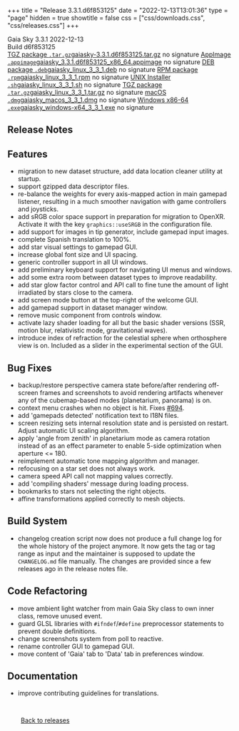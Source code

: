 +++
title = "Release 3.3.1.d6f853125"
date = "2022-12-13T13:01:36"
type = "page"
hidden = true
showtitle = false
css = ["css/downloads.css", "css/releases.css"]
+++

<div class="download-container">
<div id="download-title">
<i class="gs-mdi-tag"></i>
Gaia Sky <span class="downloads-version">3.3.1</span> 
<time class="downloads-releasedate" datetime="2022-12-13T13:01:36" title="Published: 2022-12-13T13:01:36"><i class="gs-mdi-calendar"></i> 2022-12-13</time>
<div class="downloads-build">Build d6f853125</div></div>
<div class="download-section">
<a href="https://gaia.ari.uni-heidelberg.de/gaiasky/releases/3.3.1.d6f853125/gaiasky-3.3.1.d6f853125.tar.gz" class="download-button"><i class="gs-mdi-zip-box icon-button"></i> TGZ package <code>.tar.gz</code><span class="download-sub">gaiasky-3.3.1.d6f853125.tar.gz</span></a>
<span class="signature">no signature</span>
<a href="https://gaia.ari.uni-heidelberg.de/gaiasky/releases/3.3.1.d6f853125/gaiasky_3.3.1.d6f853125_x86_64.appimage" class="download-button"><i class="gs-material-symbols-box icon-button"></i> AppImage <code>.appimage</code><span class="download-sub">gaiasky_3.3.1.d6f853125_x86_64.appimage</span></a>
<span class="signature">no signature</span>
<a href="https://gaia.ari.uni-heidelberg.de/gaiasky/releases/3.3.1.d6f853125/gaiasky_linux_3_3_1.deb" class="download-button"><i class="gs-mdi-debian icon-button"></i> DEB package <code>.deb</code><span class="download-sub">gaiasky_linux_3_3_1.deb</span></a>
<span class="signature">no signature</span>
<a href="https://gaia.ari.uni-heidelberg.de/gaiasky/releases/3.3.1.d6f853125/gaiasky_linux_3_3_1.rpm" class="download-button"><i class="gs-mdi-fedora icon-button"></i> RPM package <code>.rpm</code><span class="download-sub">gaiasky_linux_3_3_1.rpm</span></a>
<span class="signature">no signature</span>
<a href="https://gaia.ari.uni-heidelberg.de/gaiasky/releases/3.3.1.d6f853125/gaiasky_linux_3_3_1.sh" class="download-button"><i class="gs-token-unix icon-button"></i> UNIX Installer <code>.sh</code><span class="download-sub">gaiasky_linux_3_3_1.sh</span></a>
<span class="signature">no signature</span>
<a href="https://gaia.ari.uni-heidelberg.de/gaiasky/releases/3.3.1.d6f853125/gaiasky_linux_3_3_1.tar.gz" class="download-button"><i class="gs-mdi-zip-box icon-button"></i> TGZ package <code>.tar.gz</code><span class="download-sub">gaiasky_linux_3_3_1.tar.gz</span></a>
<span class="signature">no signature</span>
<a href="https://gaia.ari.uni-heidelberg.de/gaiasky/releases/3.3.1.d6f853125/gaiasky_macos_3_3_1.dmg" class="download-button"><i class="gs-fa6-brands-apple icon-button"></i> macOS <code>.dmg</code><span class="download-sub">gaiasky_macos_3_3_1.dmg</span></a>
<span class="signature">no signature</span>
<a href="https://gaia.ari.uni-heidelberg.de/gaiasky/releases/3.3.1.d6f853125/gaiasky_windows-x64_3_3_1.exe" class="download-button"><i class="gs-fa6-brands-windows icon-button"></i> Windows x86-64 <code>.exe</code><span class="download-sub">gaiasky_windows-x64_3_3_1.exe</span></a>
<span class="signature">no signature</span>
</div>
</div>

<section class="release-notes">

# Release Notes


## Features
- migration to new dataset structure, add data location cleaner utility at startup. 
- support gzipped data descriptor files. 
- re-balance the weights for every axis-mapped action in main gamepad listener, resulting in a much smoother navigation with game controllers and joysticks. 
- add sRGB color space support in preparation for migration to OpenXR. Activate it with the key `graphics::useSRGB` in the configuration file. 
- add support for images in tip generator, include gamepad input images. 
- complete Spanish translation to 100%. 
- add star visual settings to gamepad GUI. 
- increase global font size and UI spacing. 
- generic controller support in all UI windows. 
- add preliminary keyboard support for navigating UI menus and windows. 
- add some extra room between dataset types to improve readability. 
- add star glow factor control and API call to fine tune the amount of light irradiated by stars close to the camera. 
- add screen mode button at the top-right of the welcome GUI. 
- add gamepad support in dataset manager window. 
- remove music component from controls window. 
- activate lazy shader loading for all but the basic shader versions (SSR, motion blur, relativistic mode, gravitational waves). 
- introduce index of refraction for the celestial sphere when orthosphere view is on. Included as a slider in the experimental section of the GUI.

## Bug Fixes
- backup/restore perspective camera state before/after rendering off-screen frames and screenshots to avoid rendering artifacts whenever any of the cubemap-based modes (planetarium, panorama) is on. 
- context menu crashes when no object is hit. Fixes [#694](https://codeberg.org/gaiasky/gaiasky/issues/694).
- add 'gamepads detected' notification text to I18N files. 
- screen resizing sets internal resolution state and is persisted on restart. Adjust automatic UI scaling algorithm. 
- apply 'angle from zenith' in planetarium mode as camera rotation instead of as an effect parameter to enable 5-side optimization when aperture <= 180. 
- reimplement automatic tone mapping algorithm and manager. 
- refocusing on a star set does not always work. 
- camera speed API call not mapping values correctly. 
- add 'compiling shaders' message during loading process. 
- bookmarks to stars not selecting the right objects. 
- affine transformations applied correctly to mesh objects. 

## Build System
- changelog creation script now does not produce a full change log for the whole history of the project anymore. It now gets the tag or tag range as input and the maintainer is supposed to update the   `CHANGELOG.md` file manually. The changes are provided since a few releases ago in the release notes file. 

## Code Refactoring
- move ambient light watcher from main Gaia Sky class to own inner class, remove unused event. 
- guard GLSL libraries with `#ifndef`/`#define` preprocessor statements to prevent double definitions. 
- change screenshots system from poll to reactive. 
- rename controller GUI to gamepad GUI. 
- move content of 'Gaia' tab to 'Data' tab in preferences window. 

## Documentation
- improve contributing guidelines for translations. 
</section>


<p class="center-text" style="padding: 30px;"><a href="/downloads/releases"><i class="gs-mdi-arrow-left-bold-circle"></i> Back to releases</a>
</p>
